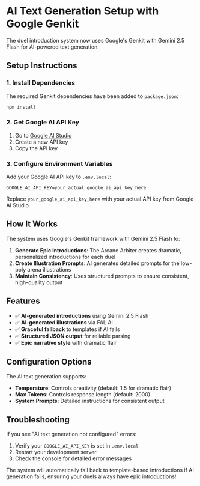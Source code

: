 # AI Text Generation Setup with Google Genkit

The duel introduction system now uses Google's Genkit with Gemini 2.5 Flash for AI-powered text generation.

## Setup Instructions

### 1. Install Dependencies
The required Genkit dependencies have been added to `package.json`:
```bash
npm install
```

### 2. Get Google AI API Key
1. Go to [Google AI Studio](https://aistudio.google.com/app/apikey)
2. Create a new API key
3. Copy the API key

### 3. Configure Environment Variables
Add your Google AI API key to `.env.local`:
```
GOOGLE_AI_API_KEY=your_actual_google_ai_api_key_here
```

Replace `your_google_ai_api_key_here` with your actual API key from Google AI Studio.

## How It Works

The system uses Google's Genkit framework with Gemini 2.5 Flash to:

1. **Generate Epic Introductions**: The Arcane Arbiter creates dramatic, personalized introductions for each duel
2. **Create Illustration Prompts**: AI generates detailed prompts for the low-poly arena illustrations
3. **Maintain Consistency**: Uses structured prompts to ensure consistent, high-quality output

## Features

- ✅ **AI-generated introductions** using Gemini 2.5 Flash
- ✅ **AI-generated illustrations** via FAL AI
- ✅ **Graceful fallback** to templates if AI fails
- ✅ **Structured JSON output** for reliable parsing
- ✅ **Epic narrative style** with dramatic flair

## Configuration Options

The AI text generation supports:
- **Temperature**: Controls creativity (default: 1.5 for dramatic flair)
- **Max Tokens**: Controls response length (default: 2000)
- **System Prompts**: Detailed instructions for consistent output

## Troubleshooting

If you see "AI text generation not configured" errors:
1. Verify your `GOOGLE_AI_API_KEY` is set in `.env.local`
2. Restart your development server
3. Check the console for detailed error messages

The system will automatically fall back to template-based introductions if AI generation fails, ensuring your duels always have epic introductions!